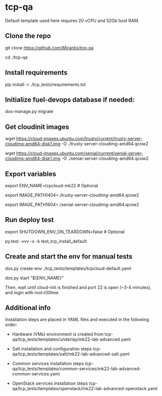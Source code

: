 # tcp-qa

Default template used here requires 20 vCPU and 52Gb host RAM.

Clone the repo
--------------

git clone https://github.com/Mirantis/tcp-qa

cd ./tcp-qa

Install requirements
--------------------

pip install -r ./tcp_tests/requirements.txt

Initialize fuel-devops database if needed:
------------------------------------------

dos-manage.py migrate

Get cloudinit images
--------------------

wget https://cloud-images.ubuntu.com/trusty/current/trusty-server-cloudimg-amd64-disk1.img -O ./trusty-server-cloudimg-amd64.qcow2

wget https://cloud-images.ubuntu.com/xenial/current/xenial-server-cloudimg-amd64-disk1.img -O ./xenial-server-cloudimg-amd64.qcow2

Export variables
----------------

export ENV_NAME=tcpcloud-mk22  # Optional

export IMAGE_PATH1404=./trusty-server-cloudimg-amd64.qcow2

export IMAGE_PATH1604=./xenial-server-cloudimg-amd64.qcow2

Run deploy test
---------------

export SHUTDOWN_ENV_ON_TEARDOWN=false  # Optional

py.test -vvv -s -k test_tcp_install_default


Create and start the env for manual tests
-----------------------------------------

dos.py create-env ./tcp_tests/templates/tcpcloud-default.yaml

dos.py start "${ENV_NAME}"


Then, wait until cloud-init is finished and port 22 is open (~3-4 minutes), and login with root:r00tme


Additional info
---------------

Installation steps are placed in YAML files and executed in the following order:

- Hardware (VMs) environment is created from tcp-qa/tcp_tests/templates/underlay/mk22-lab-advanced.yaml

- Salt installation and configuration steps tcp-qa/tcp_tests/templates/salt/mk22-lab-advanced-salt.yaml

- Common services installation steps tcp-qa/tcp_tests/templates/common-services/mk22-lab-advanced-common-services.yaml

- OpenStack services installation steps tcp-qa/tcp_tests/templates/openstack/mk22-lab-advanced-openstack.yaml
